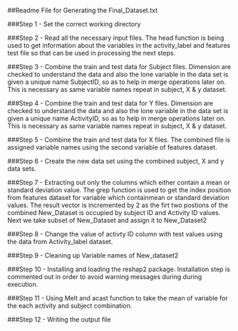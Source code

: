 ##Readme File for Generating the Final_Dataset.txt

###Step 1 - 
Set the correct working directory

###Step 2 - 
Read all the necessary input files.
The head function is being used to get information about the variables in the activity_label and features test file so that can be used in processing the next steps.

###Step 3 - 
Combine the train and test data for Subject files. Dimension are checked to understand the data and also the lone variable in the data set is given a unique name SubjectID, so as to help in merge operations later on. This is necessary as same variable names repeat in subject, X & y dataset.

###Step 4 - 
Combine the train and test data for Y files. Dimension are checked to understand the data and also the lone variable in the data set is given a unique name ActivityID, so as to help in merge operations later on. This is necessary as same variable names repeat in subject, X & y dataset.

###Step 5 - 
Combine the train and test data for X files. The combined file is assigned variable names using the second variable of features dataset.

###Step 6 - 
Create the new data set using the combined subject, X and y data sets.

###Step 7 - 
Extracting out only the columns which either contain a mean or standard deviation value. The grep function is used to get the index position from features dataset for variable which containmean or standard deviation values. The result vector is incremented by 2 as the firt two postions of the combined New_Dataset is occupied by subject ID and Activity ID values. Next we take subset of New_Dataset and assign it to New_Dataset2

###Step 8 - 
Change the value of activty ID column with test values using the data from Activity_label dataset.

###Step 9 - 
Cleaning up Variable names of New_dataset2

###Step 10 - 
Installing and loading the reshap2 package. Installation step is commented out in order to avoid warning messages during during execution.

###Step 11 - 
Using Melt and acast function to take the mean of variable for the each activity and subject combination.

###Step 12 - 
Writing the output file
